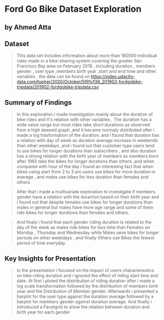 # Ford Go Bike Dataset Exploration
## by Ahmed Atta


## Dataset

> This data set includes information about more than 180000 individual rides made in a bike-sharing system covering the greater San Francisco Bay area on February 2019 , including duration , members gender , user type ,members birth year ,start and end time and other variables , the data can be found on https://video.udacity-data.com/topher/2020/October/5f91cf38_201902-fordgobike-tripdata/201902-fordgobike-tripdata.csv


## Summary of Findings

> In this exploration i made investigation mainly about the duration of bike rides and it's relation with other variables , The duration has a wide value range but most rides take short durations as observed from a high skewed graph ,and it became normaly distributed after i made a log trasformation of the duration. and i found that duration has a relation with day of week as duration average increase in weekends than other weekdays ,and i found out that customer type users tend to use bikes for longer durations than subscribers , and also duration has a strong relation with the birth year of members as members born after 1965 take the bikes for longer durations than others ,and when compared with hour of the day i found an interesting fact that when bikes using start from 2 to 3 am users use bikes for more duration in average , and males use bikes for less duration than females and others.

> After that i made a multivariate exploration to investigate if members gender have a relation with the durartion based on their birth year and i found out that despite females use bikes for longer durations than males in general but males have more age range and some of them ride bikes for longer durations than females and others.

> And finaly i found that each gender riding duration is related to the day of the week as males ride bikes for less time than Females on Monday , Thursday and Wednesday while Males uese bikes for longer periods on other weekdays , and finally Others use Bikes the fewest period of time everyday.


## Key Insights for Presentation

> In the presentation i focused on the impact of users characterestics on bike riding duration and i ignored the effect of riding start time and date.
> At first i ploted the distribution of riding duration after i made a log scale transformation followed by the distribution of members birth year and the Distribution of Member gender.
> Afterwards i presented a barplot for the user type against the duration average followed by a barplot for members gender against duration average.
> And finally i introduced a Facetgrid to show the relation between duration and birth year for each gender